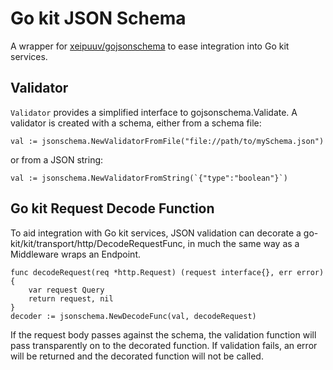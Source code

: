Go kit JSON Schema
==================

A wrapper for [xeipuuv/gojsonschema](http://github.com/xeipuuv/gojsonschema) to ease integration into Go kit services.

Validator
---------
`Validator` provides a simplified interface to gojsonschema.Validate. A validator is created with a schema, either from a schema file:

    val := jsonschema.NewValidatorFromFile("file://path/to/mySchema.json")

or from a JSON string:

    val := jsonschema.NewValidatorFromString(`{"type":"boolean"}`)

Go kit Request Decode Function
------------------------------
To aid integration with Go kit services, JSON validation can decorate a go-kit/kit/transport/http/DecodeRequestFunc, in much the same way as a Middleware wraps an Endpoint.

    func decodeRequest(req *http.Request) (request interface{}, err error) {
        var request Query
    	return request, nil
    }
    decoder := jsonschema.NewDecodeFunc(val, decodeRequest)

If the request body passes against the schema, the validation function will pass transparently on to the decorated function. If validation fails, an error will be returned and the decorated function will not be called.
